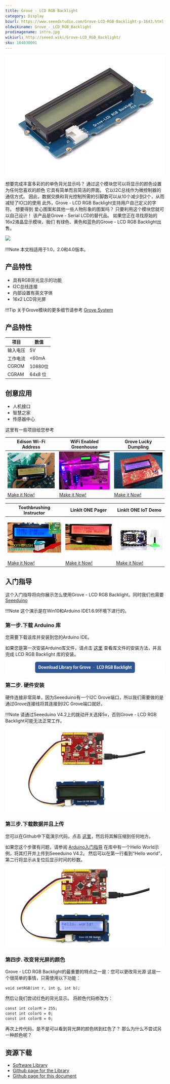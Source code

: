```yaml
---
title: Grove - LCD RGB Backlight
category: Display
bzurl: https://www.seeedstudio.com/Grove-LCD-RGB-Backlight-p-1643.html
oldwikiname: Grove_-_LCD_RGB_Backlight
prodimagename: intro.jpg
wikiurl: http://seeed.wiki/Grove-LCD_RGB_Backlight/
sku: 104030001
---
```


![enter image description here](https://raw.githubusercontent.com/SeeedDocument/Grove_LCD_RGB_Backlight/master/images/intro.jpg)

想要完成丰富多彩的的单色背光显示吗？ 通过这个模块您可以将显示的颜色设置为任何您喜欢的颜色
它具有简单而且简洁的界面。 它以I2C总线作为微控制器的通信方式。
因此，数据交换和背光控制所需的引脚数可以从10个减少到2个，从而减轻了IO口的使用 此外，Grove - LCD RGB Backlight支持用户自己定义的字符。 想要得到
爱心图案和其他一些人物形象的图案吗？ 只要利用这个模块您就可以自己设计！
该产品是Grove - Serial LCD的替代品。 如果您正在寻找原始的16x2液晶显示模块，我们
有绿色、黄色和蓝色的Grove - LCD RGB Backlight出售。

[![](https://github.com/SeeedDocument/wiki_chinese/raw/master/docs/images/click_to_buy.PNG)](https://item.taobao.com/item.htm?spm=a1z10.3-c.w4002-11172317909.9.3ff19e11z7Fw9H&id=45475311124)

!!!Note
    本文档适用于1.0，2.0和4.0版本。


## 产品特性

* 具有RGB背光显示的功能
* I2C总线连接
* 内部设置有英文字体
* 16x2 LCD背光屏

!!!Tip
    关于Grove模块的更多细节请参考 [Grove System](http://seeed.wiki/Grove_System/)

## 产品特性

|项目|数值|
|------|----------|
| 输入电压|5V|
| 工作电流 | <60mA |
|CGROM | 10880位 |
| CGRAM | 64x8 位 |

## 创意应用

* 人机接口
* 智慧之家
* 传感器中心

这里有一些项目给您参考

|Edison Wi-Fi Address|WiFi Enabled Greenhouse|Grove Lucky Dumpling|
|------------------------|-------------------|--------------------|
|![enter image description here](https://raw.githubusercontent.com/SeeedDocument/Grove_LCD_RGB_Backlight/master/images/project1.jpg)|![enter image description here](https://raw.githubusercontent.com/SeeedDocument/Grove_LCD_RGB_Backlight/master/images/project2.jpg)|![enter image description here](https://raw.githubusercontent.com/SeeedDocument/Grove_LCD_RGB_Backlight/master/images/project3.jpg)|
|[Make it Now!](http://www.instructables.com/id/Show-the-Intel-Edison-WiFi-IP-Address-on-a-Grove-L/)|[Make it Now!](http://www.instructables.com/id/Arduino-Grove-Greenhouse/)|[Make it Now!](http://www.instructables.com/id/Grove-Lucky-Dumpling/)|


|Toothbrushing Instructor|LinkIt ONE Pager|LinkIt ONE IoT Demo|
|------------------------|-------------------|--------------------|
|![enter image description here](https://raw.githubusercontent.com/SeeedDocument/Grove_LCD_RGB_Backlight/master/images/project4.jpg)|![enter image description here](https://raw.githubusercontent.com/SeeedDocument/Grove_LCD_RGB_Backlight/master/images/project5.jpg)|![enter image description here](https://raw.githubusercontent.com/SeeedDocument/Grove_LCD_RGB_Backlight/master/images/project6.jpg)|
|[Make it Now!](http://www.instructables.com/id/Toothbrushing-Instructor/)|[Make it Now!](http://www.instructables.com/id/LinkIt-ONE-Pager/)|[Make it Now!](http://www.seeed.cc/project_detail.html?id=78)|


## 入门指导

这个入门指导将向你展示怎么使用Grove - LCD RGB Backlight。同时我们也需要 [Seeeduino](https://item.taobao.com/item.htm?spm=a1z10.3-c.w4002-11172317909.9.3ff19e11rndqnS&id=45721222112)

!!!Note
    这个演示是在Win10和Arduino IDE1.6.9环境下进行的。

### 第一步.下载 Arduino 库

您需要下载该库并安装到您的Arduino IDE。


如果您是第一次安装Arduino库文件，请点击 [这里](http://seeed.wiki/How_to_install_Arduino_Library/) 查看库文件的安装方法，并且完成 LCD RGB Backlight 库的安装。

[![enter image description here](https://raw.githubusercontent.com/SeeedDocument/Grove_LCD_RGB_Backlight/master/images/library.png)](https://github.com/Seeed-Studio/Grove_LCD_RGB_Backlight/archive/master.zip)

### 第二步. 硬件安装

硬件连接非常简单，因为Seeeduino有一个I2C Grove端口，所以我们需要做的是
通过Grove连接线将其连接到I2C Grove端口就好。

!!!Note
    请通过Seeeduino V4.2上的拨动开关选择5v，否则Grove - LCD RGB Backlight可能无法正常工作。

![// image 1](https://raw.githubusercontent.com/SeeedDocument/Grove_LCD_RGB_Backlight/master/images/1.png)

### 第三步.下载数据并且上传

您可以在Github中下载演示代码，点击 [这里](https://github.com/Seeed-Studio/Grove_LCD_RGB_Backlight)，然后将其解压缩到任何地方。

如果您这个步骤有问题，请参阅 [Arduino入门指导](http://seeed.wiki/Getting_Started_with_Seeeduino/) 在库中有一个Hello World示例，将其打开并上传到Seeeduino V4.2。 然后可以在第一行看到“Hello world”，第二行将显示从复位后显示时间的秒数。

![// image 1](https://raw.githubusercontent.com/SeeedDocument/Grove_LCD_RGB_Backlight/master/images/2.png)

### 第四步. 改变背光屏的颜色

 Grove - LCD RGB Backlight的最重要的特点之一是：您可以更改背光源
这是一个很简单的事情，只需使用以下功能：

    void setRGB(int r, int g, int b);

然后让我们尝试红色的背光显示。
将颜色代码修改为：

    const int colorR = 255;
    const int colorG = 0;
    const int colorB = 0;

再次上传代码，是不是可以看到背光屏的颜色转到红色了？ 那么为什么不尝试另一种颜色呢？


## 资源下载

* [Software Library](https://github.com/Seeed-Studio/Grove_LCD_RGB_Backlight/archive/master.zip)
* [Github page for the Library](https://github.com/Seeed-Studio/Grove_LCD_RGB_Backlight)
* [Github page for this document](https://github.com/SeeedDocument/Grove_LCD_RGB_Backlight)
